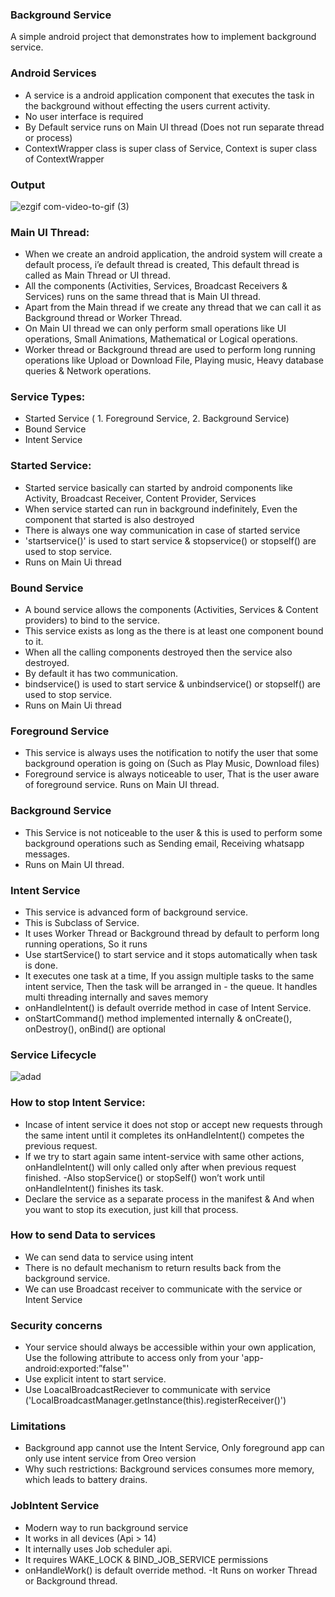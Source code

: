 ### Background Service

A simple android project that demonstrates how to implement background service.


### Android Services

- A service is a android application component that executes the task in the background without effecting the users current activity.
- No user interface is required 
- By Default service runs on Main UI thread (Does not run separate  thread or process)
- ContextWrapper class is super class of Service, Context is super class of ContextWrapper

### Output

![ezgif com-video-to-gif (3)](https://user-images.githubusercontent.com/10658016/67355350-b39e0580-f574-11e9-8fec-ecf791e44749.gif)


### Main UI Thread:

- When we create an android application, the android system will create a default process, i’e default thread is created, This default thread is called as Main Thread or UI thread.
- All the components (Activities, Services, Broadcast Receivers & Services) runs on the same thread that is Main UI thread.
- Apart from the Main thread if we create any thread that we can call it as Background thread or Worker Thread.
- On Main UI thread we can only perform small operations like UI operations, Small Animations, Mathematical or Logical operations.
- Worker thread or Background thread are used to perform long running operations like Upload or Download File, Playing music, Heavy database queries & Network operations.   

### Service Types:

* Started Service ( 1. Foreground Service, 2. Background Service)
* Bound Service
* Intent Service

### Started Service:

- Started service basically can started by android components like Activity, Broadcast  Receiver, Content Provider, Services
- When service started can run in background indefinitely, Even the component that started is also destroyed
- There is always one way communication in case of started service
- 'startservice()' is used to start service & stopservice() or stopself() are used to stop service.
- Runs on Main Ui thread

### Bound Service

- A bound service allows the components (Activities, Services & Content providers) to bind to the service.
- This service exists as long as the there is at least one component bound to it.
- When all the calling components destroyed then the service also destroyed.
- By default it has two communication.
- bindservice() is used to start service & unbindservice() or stopself() are used to stop service.
- Runs on Main Ui thread

### Foreground Service

- This service is always uses the notification to notify the user that some background operation is going on (Such as Play Music, Download files)
- Foreground service is always noticeable to user, That is the user aware of foreground service.
Runs on Main UI thread.

### Background Service

- This Service is not noticeable to the user & this is used to perform some background operations such as Sending email, Receiving whatsapp messages.
- Runs on Main UI thread.

### Intent Service

- This service is advanced form of background service.
- This is Subclass of Service.
- It uses Worker Thread or Background thread by default to perform long running operations, So it runs 
- Use startService() to start service and it stops automatically when task is done.
- It executes one task at a time, If you assign multiple tasks to the same intent service, Then the task will be arranged in - the queue. It handles multi threading internally and saves memory
- onHandleIntent() is default override method in case of Intent Service.
- onStartCommand() method implemented internally & onCreate(), onDestroy(), onBind() are optional

### Service Lifecycle

![adad](https://user-images.githubusercontent.com/10658016/67318530-3d27e600-f529-11e9-87b8-0768c8c27b1f.png)



### How to stop Intent Service:

- Incase of intent service it does not stop or accept new requests through the same intent until it completes its onHandleIntent() competes the previous request.
- If we try to start again same intent-service with same other actions, onHandleIntent() will only called only after when previous request finished.
-Also stopService() or stopSelf() won’t work until onHandleIntent() finishes its task.
- Declare the service as a separate process in the manifest & And when you want to stop its execution, just kill that process. 

### How to send Data to services

- We can send data to service using intent
- There is no default mechanism to return results back from the background service.
- We can use Broadcast receiver to communicate with the service or Intent Service

### Security concerns

- Your service should always be accessible within your own application, Use the following attribute to access only from your 'app- android:exported:”false"'
- Use explicit intent to start service.
- Use LoacalBroadcastReciever to communicate with service ('LocalBroadcastManager.getInstance(this).registerReceiver()')

### Limitations

- Background app cannot use the Intent Service, Only foreground app can only use intent service from Oreo version
- Why such restrictions: Background services consumes more memory, which leads to battery drains. 

### JobIntent Service 

- Modern way to run background service
- It works in all devices (Api > 14)
- It internally uses Job scheduler api.
- It requires WAKE_LOCK & BIND_JOB_SERVICE permissions
- onHandleWork() is default override method.
-It Runs on worker Thread or Background thread.

